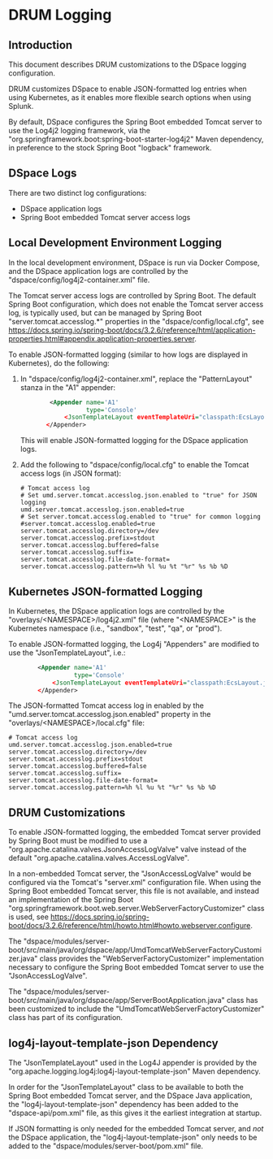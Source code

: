 # DRUM Logging

## Introduction

This document describes DRUM customizations to the DSpace logging configuration.

DRUM customizes DSpace to enable JSON-formatted log entries when using
Kubernetes, as it enables more flexible search options when using Splunk.

By default, DSpace configures the Spring Boot embedded Tomcat server to use the
Log4j2 logging framework, via the
"org.springframework.boot:spring-boot-starter-log4j2" Maven dependency, in
preference to the stock Spring Boot "logback" framework.

## DSpace Logs

There are two distinct log configurations:

* DSpace application logs
* Spring Boot embedded Tomcat server access logs

## Local Development Environment Logging

In the local development environment, DSpace is run via Docker Compose, and
the DSpace application logs are controlled by the
"dspace/config/log4j2-container.xml" file.

The Tomcat server access logs are controlled by Spring Boot. The default
Spring Boot configuration, which does not enable the Tomcat server access log,
is typically used, but can be managed by Spring Boot "server.tomcat.accesslog.*"
properties in the "dspace/config/local.cfg", see
<https://docs.spring.io/spring-boot/docs/3.2.6/reference/html/application-properties.html#appendix.application-properties.server>.

To enable JSON-formatted logging (similar to how logs are displayed in
Kubernetes), do the following:

1) In "dspace/config/log4j2-container.xml", replace the "PatternLayout"
   stanza in the "A1" appender:

    ```xml
            <Appender name='A1'
                      type='Console'
                <JsonTemplateLayout eventTemplateUri="classpath:EcsLayout.json" />
           </Appender>
    ```

   This will enable JSON-formatted logging for the DSpace application logs.

2) Add the following to "dspace/config/local.cfg" to enable the Tomcat access
   logs (in JSON format):

   ```text
   # Tomcat access log
   # Set umd.server.tomcat.accesslog.json.enabled to "true" for JSON logging
   umd.server.tomcat.accesslog.json.enabled=true
   # Set server.tomcat.accesslog.enabled to "true" for common logging
   #server.tomcat.accesslog.enabled=true
   server.tomcat.accesslog.directory=/dev
   server.tomcat.accesslog.prefix=stdout
   server.tomcat.accesslog.buffered=false
   server.tomcat.accesslog.suffix=
   server.tomcat.accesslog.file-date-format=
   server.tomcat.accesslog.pattern=%h %l %u %t "%r" %s %b %D
   ```

## Kubernetes JSON-formatted Logging

In Kubernetes, the DSpace application logs are controlled by the
"overlays/\<NAMESPACE>/log4j2.xml" file (where "\<NAMESPACE>" is the Kubernetes
namespace (i.e., "sandbox", "test", "qa", or "prod").

To enable JSON-formatted logging, the Log4j "Appenders" are modified to use
the "JsonTemplateLayout", i.e.:

```xml
        <Appender name='A1'
                  type='Console'
            <JsonTemplateLayout eventTemplateUri="classpath:EcsLayout.json" />
        </Appender>
```

The JSON-formatted Tomcat access log in enabled by the
"umd.server.tomcat.accesslog.json.enabled" property in the
"overlays/\<NAMESPACE>/local.cfg" file:

```text
# Tomcat access log
umd.server.tomcat.accesslog.json.enabled=true
server.tomcat.accesslog.directory=/dev
server.tomcat.accesslog.prefix=stdout
server.tomcat.accesslog.buffered=false
server.tomcat.accesslog.suffix=
server.tomcat.accesslog.file-date-format=
server.tomcat.accesslog.pattern=%h %l %u %t "%r" %s %b %D
```

## DRUM Customizations

To enable JSON-formatted logging, the embedded Tomcat server provided by Spring
Boot must be modified to use a "org.apache.catalina.valves.JsonAccessLogValve"
valve instead of the default "org.apache.catalina.valves.AccessLogValve".

In a non-embedded Tomcat server, the "JsonAccessLogValve" would be configured
via the Tomcat's "server.xml" configuration file. When using the Spring Boot
embedded Tomcat server, this file is not available, and instead an
implementation of the Spring Boot
"org.springframework.boot.web.server.WebServerFactoryCustomizer" class is used,
see <https://docs.spring.io/spring-boot/docs/3.2.6/reference/html/howto.html#howto.webserver.configure>.

The "dspace/modules/server-boot/src/main/java/org/dspace/app/UmdTomcatWebServerFactoryCustomizer.java"
class provides the "WebServerFactoryCustomizer" implementation necessary to
configure the Spring Boot embedded Tomcat server to use the
"JsonAccessLogValve".

The "dspace/modules/server-boot/src/main/java/org/dspace/app/ServerBootApplication.java"
class has been customized to include the "UmdTomcatWebServerFactoryCustomizer"
class has part of its configuration.

## log4j-layout-template-json Dependency

The "JsonTemplateLayout" used in the Log4J appender is provided by the
"org.apache.logging.log4j:log4j-layout-template-json" Maven dependency.

In order for the "JsonTemplateLayout" class to be available to both the
Spring Boot embedded Tomcat server, and the DSpace Java application, the
"log4j-layout-template-json" dependency has been added to the
"dspace-api/pom.xml" file, as this gives it the earliest integration at
startup.

If JSON formatting is only needed for the embedded Tomcat server, and *not*
the DSpace application, the "log4j-layout-template-json" only needs to be added
to the "dspace/modules/server-boot/pom.xml" file.
